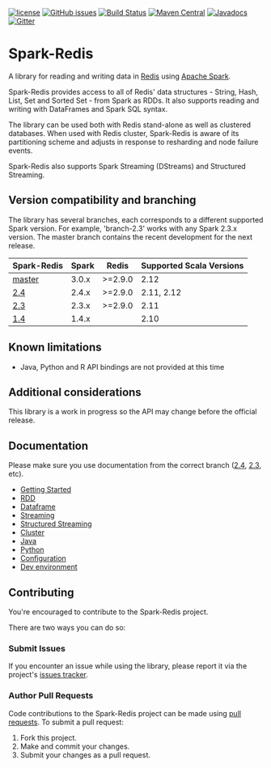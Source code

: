 [![license](https://img.shields.io/github/license/RedisLabs/spark-redis.svg)](https://github.com/RedisLabs/spark-redis)
[![GitHub issues](https://img.shields.io/github/release/RedisLabs/spark-redis.svg)](https://github.com/RedisLabs/spark-redis/releases/latest)
[![Build Status](https://travis-ci.org/RedisLabs/spark-redis.svg)](https://travis-ci.org/RedisLabs/spark-redis)
[![Maven Central](https://maven-badges.herokuapp.com/maven-central/com.redislabs/spark-redis_2.11/badge.svg)](https://maven-badges.herokuapp.com/maven-central/com.redislabs/spark-redis_2.11)
[![Javadocs](https://www.javadoc.io/badge/com.redislabs/spark-redis_2.11.svg)](https://www.javadoc.io/doc/com.redislabs/spark-redis_2.11)
[![Gitter](https://badges.gitter.im/RedisLabs/spark-redis.svg)](https://gitter.im/RedisLabs/spark-redis?utm_source=badge&utm_medium=badge&utm_campaign=pr-badge)
<!--[![Codecov](https://codecov.io/gh/RedisLabs/spark-redis/branch/master/graph/badge.svg)](https://codecov.io/gh/RedisLabs/spark-redis)-->

# Spark-Redis
A library for reading and writing data in [Redis](http://redis.io) using [Apache Spark](http://spark.apache.org/).

Spark-Redis provides access to all of Redis' data structures - String, Hash, List, Set and Sorted Set - from Spark as RDDs. It also supports reading and writing with DataFrames and Spark SQL syntax.

The library can be used both with Redis stand-alone as well as clustered databases. When used with Redis cluster, Spark-Redis is aware of its partitioning scheme and adjusts in response to resharding and node failure events.

Spark-Redis also supports Spark Streaming (DStreams) and Structured Streaming.

## Version compatibility and branching

The library has several branches, each corresponds to a different supported Spark version. For example, 'branch-2.3' works with any Spark 2.3.x version.
The master branch contains the recent development for the next release.

| Spark-Redis                                                     | Spark         | Redis            | Supported Scala Versions | 
| ----------------------------------------------------------------| ------------- | ---------------- | ------------------------ |
| [master](https://github.com/RedisLabs/spark-redis/)             | 3.0.x         | >=2.9.0          | 2.12                     | 
| [2.4](https://github.com/RedisLabs/spark-redis/tree/branch-2.4) | 2.4.x         | >=2.9.0          | 2.11, 2.12               | 
| [2.3](https://github.com/RedisLabs/spark-redis/tree/branch-2.3) | 2.3.x         | >=2.9.0          | 2.11                     | 
| [1.4](https://github.com/RedisLabs/spark-redis/tree/branch-1.4) | 1.4.x         |                  | 2.10                     | 


## Known limitations

* Java, Python and R API bindings are not provided at this time

## Additional considerations
This library is a work in progress so the API may change before the official release.

## Documentation

Please make sure you use documentation from the correct branch ([2.4](https://github.com/RedisLabs/spark-redis/tree/branch-2.4#documentation), [2.3](https://github.com/RedisLabs/spark-redis/tree/branch-2.3#documentation), etc). 

  - [Getting Started](doc/getting-started.md)
  - [RDD](doc/rdd.md)
  - [Dataframe](doc/dataframe.md)
  - [Streaming](doc/streaming.md)
  - [Structured Streaming](doc/structured-streaming.md)
  - [Cluster](doc/cluster.md)
  - [Java](doc/java.md)
  - [Python](doc/python.md)
  - [Configuration](doc/configuration.md)
  - [Dev environment](doc/dev.md)

## Contributing

You're encouraged to contribute to the Spark-Redis project. 

There are two ways you can do so:

### Submit Issues

If you encounter an issue while using the library, please report it via the project's [issues tracker](https://github.com/RedisLabs/spark-redis/issues).

### Author Pull Requests

Code contributions to the Spark-Redis project can be made using [pull requests](https://github.com/RedisLabs/spark-redis/pulls). To submit a pull request:

 1. Fork this project.
 2. Make and commit your changes.
 3. Submit your changes as a pull request.
